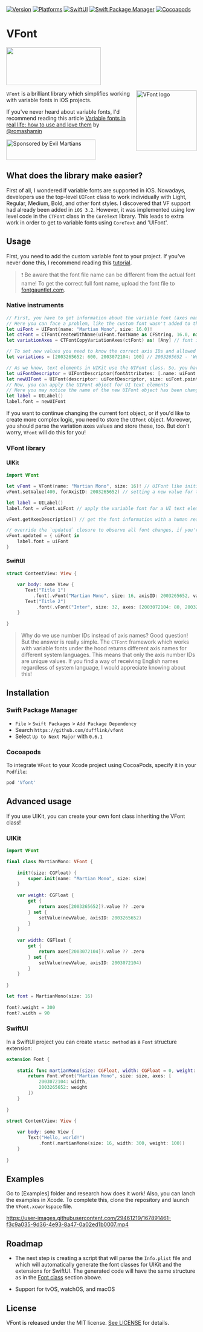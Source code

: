 [![Version](https://img.shields.io/badge/Version-0.6.1-red?style=flat-square)](https://img.shields.io/badge/Version-0.6.1-red?style=flat-square)
[![Platforms](https://img.shields.io/badge/Platforms-iOS-blue?style=flat-square)](https://img.shields.io/badge/Platforms-iOS-blue?style=flat-square)
[![SwiftUI](https://img.shields.io/badge/SwiftUI-compatible-orange?style=flat-square)](https://img.shields.io/badge/SwiftUI-compatible-orange?style=flat-square)
[![Swift Package Manager](https://img.shields.io/badge/Swift_Package_Manager-compatible-green?style=flat-square)](https://img.shields.io/badge/Swift_Package_Manager-compatible-green?style=flat-square)
[![Cocoapods](https://img.shields.io/badge/Cocoapods-compatible-green?style=flat-square)](https://img.shields.io/badge/Cocoapods-compatible-green?style=flat-square)

# VFont
<img width="250" height="100" src="https://user-images.githubusercontent.com/29461219/169861446-8ec49484-0fd5-40ea-a4fd-b255d6da9eca.gif"/>

<img align="right" height="160" width="160"
     title="VFont logo" src="https://user-images.githubusercontent.com/29461219/168282928-cd6bd7ea-12e0-4572-8a8b-2b65538edb03.svg">

`VFont` is a brilliant library which simplifies working with variable fonts in iOS projects. 

If you've never heard about variable fonts, I'd recommend reading this article [Variable fonts in real life: how to use and love them](https://evilmartians.com/chronicles/variable-fonts-in-real-life-how-to-use-and-love-them) by [@romashamin](https://github.com/romashamin)

<a href="https://evilmartians.com/">
  <img
    src="https://evilmartians.com/badges/sponsored-by-evil-martians.svg"
    alt="Sponsored by Evil Martians"
    width="236"
    height="54"/> 
</a>

## What does the library make easier?

First of all, I wondered if variable fonts are supported in iOS. Nowadays, developers use the top-level `UIFont` class to work individually with Light, Regular, Medium, Bold, and other font styles. I discovered that VF support had already been added in `iOS 3.2`. However, it was implemented using low level code in the `CTFont` class in the `CoreText` library. This leads to extra work in order to get to variable fonts using `CoreText` and 'UIFont'.

## Usage
First, you need to add the custom variable font to your project. If you've never done this, I recommend reading this [tutorial](https://sarunw.com/posts/how-to-add-custom-fonts-to-ios-app). 
>❗️ Be aware that the font file name can be different from the actual font name! To get the correct full font name, upload the font file to [fontgauntlet.com](https://fontgauntlet.com/).
### Native instruments
```swift
// First, you have to get information about the variable font (axes names, IDs, and allowed values). But the current axis value isn't there 🤷‍♂️
// Here you can face a problem, like the custom font wasn't added to the project, was added incorrectly, or font name isn't correct
let uiFont = UIFont(name: "Martian Mono", size: 16.0)!
let ctFont = CTFontCreateWithName(uiFont.fontName as CFString, 16.0, nil)
let variationAxes = CTFontCopyVariationAxes(ctFont) as! [Any] // font information with weird format 👎

// To set new values you need to know the correct axis IDs and allowed values (maxValue and minValue)
let variations = [2003265652: 600, 2003072104: 100] // 2003265652 - 'Weight'; 2003072104 - `Width`

// As we know, text elements in UIKit use the UIFont class. So, you have to create new UIFont object with new values for axes
let uiFontDescriptor = UIFontDescriptor(fontAttributes: [.name: uiFont.fontName, kCTFontVariationAttribute as UIFontDescriptor.AttributeName: variations])
let newUIFont = UIFont(descriptor: uiFontDescriptor, size: uiFont.pointSize) 
// Now, you can apply the UIFont object for UI text elements
// Here you may notice the name of the new UIFont object has been changed to 'MartianMono-Regular_wght2580000_wdth640000'
let label = UILabel()
label.font = newUIFont
```
If you want to continue changing the current font object, or if you'd like to create more complex logic, you need to store the `UIFont` object. Moreover, you should parse the variation axes values and store these, too. But don't worry, `VFont` will do this for you!

### VFont library
#### UIKit
```swift
import VFont

let vFont = VFont(name: "Martian Mono", size: 16)! // UIFont like initialization
vFont.setValue(400, forAxisID: 2003265652) // setting a new value for the 'Weight' axis

let label = UILabel()
label.font = vFont.uiFont // apply the variable font for a UI text element
```
```swift
vFont.getAxesDescription() // get the font information with а human readable format, if you need it ✅

// override the `updated` closure to observe all font changes, if you're going to change it at runtime
vFont.updated = { uiFont in
    label.font = uiFont
}
```
#### SwiftUI
```swift
struct ContentView: View {

    var body: some View {
       Text("Title 1")
          .font(.vFont("Martian Mono", size: 16, axisID: 2003265652, value: 450))
       Text("Title 2")
           .font(.vFont("Inter", size: 32, axes: [2003072104: 80, 2003265652: 490])
    }
    
}
```
> Why do we use number IDs instead of axis names? Good question! But the answer is really simple. The `CTFont` framework which works with variable fonts under the hood returns different axis names for different system languages. This means that only the axis number IDs are unique values. If you find a way of receiving English names regardless of system language, I would appreciate knowing about this!

## Installation
### Swift Package Manager

- `File` > `Swift Packages` > `Add Package Dependency`
- Search `https://github.com/dufflink/vfont`
- Select `Up to Next Major` with `0.6.1`

### Cocoapods

To integrate `VFont` to your Xcode project using CocoaPods, specify it in your `Podfile`:

```ruby
pod 'Vfont'
```

## Advanced usage
If you use UIKit, you can create your own font class inheriting the VFont class!

### UIKit
```swift
import VFont

final class MartianMono: VFont {
    
    init?(size: CGFloat) {
        super.init(name: "Martian Mono", size: size)
    }
    
    var weight: CGFloat {
        get {
            return axes[2003265652]?.value ?? .zero
        } set {
            setValue(newValue, axisID: 2003265652)
        }
    }
    
    var width: CGFloat {
        get {
            return axes[2003072104]?.value ?? .zero
        } set {
            setValue(newValue, axisID: 2003072104)
        }
    }
    
}
```
```swift
let font = MartianMono(size: 16)
        
font?.weight = 300
font?.width = 90
```
### SwiftUI
In a SwiftUI project you can create `static method` as a `Font` structure extension:
```swift
extension Font {
    
    static func martianMono(size: CGFloat, width: CGFloat = 0, weight: CGFloat = 0) -> Font {
        return Font.vFont("Martian Mono", size: size, axes: [
            2003072104: width,
            2003265652: weight
        ])
    }
    
}
```
```swift
struct ContentView: View {
    
    var body: some View {
        Text("Hello, world!")
            .font(.martianMono(size: 16, width: 300, weight: 100))
    }
    
}
```
## Examples
Go to [Examples] folder and research how does it work! Also, you can lanch the examples in Xcode. To complete this, clone the repository and launch the `VFont.xcworkspace` file.

https://user-images.githubusercontent.com/29461219/167891461-f3c9a035-9d36-4e93-8a47-0a02ed1b0007.mp4

## Roadmap
- The next step is creating a script that will parse the `Info.plist` file and which will automatically generate the font classes for UIKit and the extensions for SwiftUI. The generated code will have the same structure as in the [Font class](https://github.com/dufflink/vfont/edit/master/README.md#font-class) section abowe.

- Support for tvOS, watchOS, and macOS

## License
VFont is released under the MIT license. [See LICENSE](https://github.com/dufflink/vfont/blob/master/LICENSE.md) for details.
